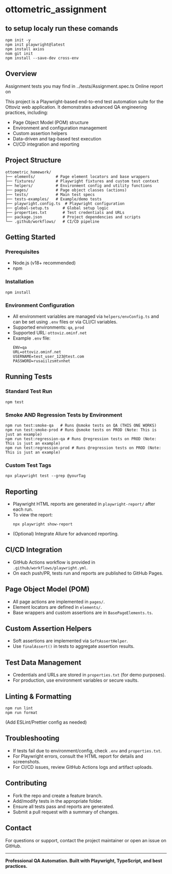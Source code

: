 # ottometric_assignment

## to setup localy run these comands
```
npm init -y
npm init playwright@latest
npm install axios
nom git init
npm install --save-dev cross-env
```

## Overview
Assignment tests you may find in ../tests/Assignment.spec.ts
Online report on 

This project is a Playwright-based end-to-end test automation suite for the Ottoviz web application. It demonstrates advanced QA engineering practices, including:
- Page Object Model (POM) structure
- Environment and configuration management
- Custom assertion helpers
- Data-driven and tag-based test execution
- CI/CD integration and reporting

## Project Structure
```
ottometric_homework/
├── elements/         # Page element locators and base wrappers
├── fixtures/         # Playwright fixtures and custom test context
├── helpers/          # Environment config and utility functions
├── pages/            # Page object classes (actions)
├── tests/            # Main test specs
├── tests-examples/   # Example/demo tests
├── playwright.config.ts  # Playwright configuration
├── global-setup.ts      # Global setup logic
├── properties.txt       # Test credentials and URLs
├── package.json         # Project dependencies and scripts
└── .github/workflows/   # CI/CD pipeline
```

## Getting Started

### Prerequisites
- Node.js (v18+ recommended)
- npm

### Installation
```
npm install
```

### Environment Configuration
- All environment variables are managed via `helpers/envConfig.ts` and can be set using `.env` files or via CLI/CI variables.
- Supported environments: `qa`, `prod`
- Supported URL: `ottoviz.ominf.net`
- Example `.env` file:
  ```
  ENV=qa
  URL=ottoviz.ominf.net
  USERNAME=test_user_123@test.com
  PASSWORD=rusaiilzsmtvnhet
  ```

## Running Tests

### Standard Test Run
```
npm test
```

### Smoke AND Regression Tests by Environment
```
npm run test:smoke-qa   # Runs @smoke tests on QA (THIS ONE WORKS)
npm run test:smoke-prod # Runs @smoke tests on PROD (Note: This is just an example)
npm run test:regression-qa # Runs @regression tests on PROD (Note: This is just an example)
npm run test:regression-prod # Runs @regression tests on PROD (Note: This is just an example)
```

### Custom Test Tags
```
npx playwright test --grep @yourTag
```

## Reporting
- Playwright HTML reports are generated in `playwright-report/` after each run.
- To view the report:
  ```
  npx playwright show-report
  ```
- (Optional) Integrate Allure for advanced reporting.

## CI/CD Integration
- GitHub Actions workflow is provided in `.github/workflows/playwright.yml`.
- On each push/PR, tests run and reports are published to GitHub Pages.

## Page Object Model (POM)
- All page actions are implemented in `pages/`.
- Element locators are defined in `elements/`.
- Base wrappers and custom assertions are in `BasePageElements.ts`.

## Custom Assertion Helpers
- Soft assertions are implemented via `SoftAssertHelper`.
- Use `finalAssert()` in tests to aggregate assertion results.

## Test Data Management
- Credentials and URLs are stored in `properties.txt` (for demo purposes).
- For production, use environment variables or secure vaults.

## Linting & Formatting
```
npm run lint
npm run format
```
(Add ESLint/Prettier config as needed)

## Troubleshooting
- If tests fail due to environment/config, check `.env` and `properties.txt`.
- For Playwright errors, consult the HTML report for details and screenshots.
- For CI/CD issues, review GitHub Actions logs and artifact uploads.

## Contributing
- Fork the repo and create a feature branch.
- Add/modify tests in the appropriate folder.
- Ensure all tests pass and reports are generated.
- Submit a pull request with a summary of changes.

## Contact
For questions or support, contact the project maintainer or open an issue on GitHub.

---

**Professional QA Automation. Built with Playwright, TypeScript, and best practices.**
